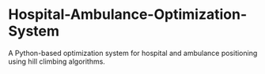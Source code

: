 # Hospital-Ambulance-Optimization-System
A Python-based optimization system for hospital and ambulance positioning using hill climbing algorithms.
